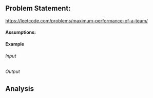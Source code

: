 ## Problem Statement:
https://leetcode.com/problems/maximum-performance-of-a-team/
#### Assumptions:
#### Example
###### Input
###### Output
## Analysis
